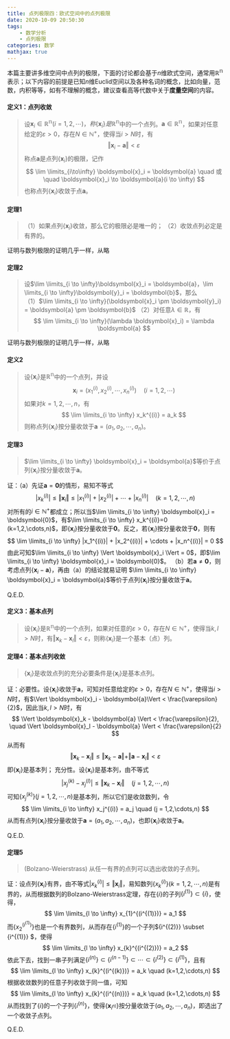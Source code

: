 ```yaml
---
title: 点列极限四：欧式空间中的点列极限
date: 2020-10-09 20:50:30
tags:
    - 数学分析
    - 点列极限
categories: 数学
mathjax: true
---
```


本篇主要讲多维空间中点列的极限，下面的讨论都会基于$n$维欧式空间，通常用$\mathbb{R^n}$表示；以下内容的前提是已知$n$维Euclid空间以及各种名词的概念，比如向量，范数，内积等等，如有不理解的概念，建议查看高等代数中关于**度量空间**的内容。

<!--more-->
#### 定义1：点列收敛
> 设$\boldsymbol{x}_i \in \mathbb{R^n}(i=1,2,\cdots)，称\{\boldsymbol{x}_i\}是\mathbb{R^n}$中的一个点列。$\boldsymbol{a} \in \mathbb{R^n}$，如果对任意给定的$\varepsilon>0$，存在$N \in \mathbb{N^+}$，使得当$i > N$时，有
$$
    \Vert \boldsymbol{x}_i - \boldsymbol{a} \Vert < \varepsilon
$$
称点$\boldsymbol{a}$是点列$\{\boldsymbol{x}_i\}$的极限，记作
$$
    \lim \limits_{i\to\infty} \boldsymbol{x}_i = \boldsymbol{a} \quad 或 \quad \boldsymbol{x}_i \to \boldsymbol{a}(i \to \infty)
$$
也称点列$\{\boldsymbol{x}_i\}$收敛于点$\boldsymbol{a}$。


#### 定理1
>（1）如果点列$\{\boldsymbol{x}_i\}$收敛，那么它的极限必是唯一的；
（2）收敛点列必定是有界的。

证明与数列极限的证明几乎一样，从略

#### 定理2
> 设$\lim \limits_{i \to \infty}\boldsymbol{x}_i = \boldsymbol{a}，\lim \limits_{i \to \infty}\boldsymbol{y}_i = \boldsymbol{b}$，那么
（1）$\lim \limits_{i \to \infty}(\boldsymbol{x}_i \pm \boldsymbol{y}_i) = \boldsymbol{a} \pm \boldsymbol{b}$
（2）对任意$\lambda \in \mathbb{R}$，有
$$
    \lim \limits_{i \to \infty}(\lambda \boldsymbol{x}_i) = \lambda \boldsymbol{a}
$$

证明与数列极限的证明几乎一样，从略

#### 定义2
> 设$\{\boldsymbol{x}_i\}$是$\mathbb{R^n}$中的一个点列，并设
$$
    \boldsymbol{x}_i = (x_1^{(i)},x_2^{(i)},\cdots,x_n^{(i)}) \quad (i=1,2,\cdots)
$$
如果对$k=1,2,\cdots,n$，有
$$
    \lim \limits_{i \to \infty} x_k^{(i)} = a_k
$$
则称点列$\{\boldsymbol{x}_i\}$按分量收敛于$\boldsymbol{a}=(a_1,a_2,\cdots,a_n)$。

#### 定理3
> $\lim \limits_{i \to \infty} \boldsymbol{x}_i = \boldsymbol{a}$等价于点列$\{\boldsymbol{x}_i\}$按分量收敛于$\boldsymbol{a}$。

证：（a）先证$\boldsymbol{a} = \boldsymbol{0}$的情形，易知不等式
$$
    |x_k^{(i)}| \le \Vert \boldsymbol{x}_i \Vert \le |x_1^{(i)}| + |x_2^{(i)}| + \cdots + |x_n^{(i)}| \quad (k=1,2,\cdots,n)
$$
对所有的$i \in \mathbb{N^+}$都成立；所以当$\lim \limits_{i \to \infty} \boldsymbol{x}_i = \boldsymbol{0}$，有$\lim \limits_{i \to \infty} x_k^{(i)}=0 (k=1,2,\cdots,n)$，即$\{\boldsymbol{x}_i\}$按分量收敛于$\boldsymbol{0}$。反之，若$\{\boldsymbol{x}_i\}$按分量收敛于$\boldsymbol{0}$，则有
$$
    \lim \limits_{i \to \infty} |x_1^{(i)}| + |x_2^{(i)}| + \cdots + |x_n^{(i)}| = 0
$$
由此可知$\lim \limits_{i \to \infty} \Vert \boldsymbol{x}_i \Vert = 0$，即$\lim \limits_{i \to \infty} \boldsymbol{x}_i = \boldsymbol{0}$。
（b）若$\boldsymbol{a} \ne \boldsymbol{0}$，则考虑点列$\{\boldsymbol{x}_i - \boldsymbol{a}\}$，再由（a）的结论就易证明 $\lim \limits_{i \to \infty} \boldsymbol{x}_i = \boldsymbol{a}$等价于点列$\{\boldsymbol{x}_i\}$按分量收敛于$\boldsymbol{a}$。

Q.E.D.


#### 定义3：基本点列
> 设$\{\boldsymbol{x}_i\}$是$\mathbb{R^n}$中的一个点列，如果对任意的$\varepsilon>0$，存在$N \in \mathbb{N^+}$，使得当$k,l>N$时，有$\Vert \boldsymbol{x}_k - \boldsymbol{x}_l \Vert < \varepsilon$，则称$\{\boldsymbol{x}_i\}$是一个基本（点）列。


#### 定理4：基本点列收敛
> $\{\boldsymbol{x}_i\}$是收敛点列的充分必要条件是$\{\boldsymbol{x}_i\}$是基本点列。

证：必要性。设$\{\boldsymbol{x}_i\}$收敛于$\boldsymbol{a}$，可知对任意给定的$\varepsilon > 0$，存在$N \in \mathbb{N^+}$，使得当$i > N$时，有$\Vert \boldsymbol{x}_i - \boldsymbol{a}\Vert < \frac{\varepsilon}{2}$，因此当$k,l>N$时，有
$$
    \Vert \boldsymbol{x}_k - \boldsymbol{a} \Vert < \frac{\varepsilon}{2}, \quad \Vert \boldsymbol{x}_l - \boldsymbol{a} \Vert < \frac{\varepsilon}{2}
$$
从而有
$$
    \Vert \boldsymbol{x}_k - \boldsymbol{x}_l \Vert \le \Vert \boldsymbol{x}_k - \boldsymbol{a} \Vert + \Vert \boldsymbol{a} - \boldsymbol{x}_l \Vert < \varepsilon
$$
即$\{\boldsymbol{x}_i\}$是基本列；
充分性。设$\{\boldsymbol{x}_i\}$是基本列，由不等式
$$
    |x_j^{(k)} - x_j^{(l)}| \le \Vert \boldsymbol{x}_k - \boldsymbol{x}_l \Vert \quad (j=1,2,\cdots,n)
$$
可知$\{x_j^{(k)}\}(j=1,2,\cdots,n)$是基本列，所以它们是收敛数列，令
$$
    \lim \limits_{i \to \infty} x_j^{(i)} = a_j \quad (j = 1,2,\cdots,n)
$$
从而有点列$\{\boldsymbol{x}_i\}$按分量收敛于$\boldsymbol{a} = (a_1,a_2,\cdots,a_n)$，也即$\{\boldsymbol{x}_i\}$收敛于$\boldsymbol{a}$。

Q.E.D.

#### 定理5
> (Bolzano-Weierstrass) 从任一有界的点列可以选出收敛的子点列。

证：设点列$\{\boldsymbol{x}_i\}$有界，由不等式$|x_k^{(i)}| \le \Vert \boldsymbol{x}_i \Vert$，易知数列$\{x_k^{(i)}\}(k=1,2,\cdots,n)$是有界的，从而根据数列的Bolzano-Weierstrass定理，存在$\{i\}$的子列$\{i^{(1)}\} \subset \{i\}$，使得，
$$
\lim \limits_{l \to \infty} x_{1}^{(i^{(1)})} = a_1
$$
而$\{x_2^{(i^{(1)})}\}$也是一个有界数列，从而存在$\{i^{(1)}\}$的一个子列$\{i^{(2)}\} \subset \{i^{(1)}\} $，使得
$$
\lim \limits_{l \to \infty} x_{k}^{(i^{(2)})} = a_2
$$
依此下去，找到一串子列满足$\{i^{(n)}\} \subset \{i^{(n-1)}\} \subset \cdots \subset \{i^{(2)}\} \subset \{i^{(1)}\}$，且有
$$
    \lim \limits_{l \to \infty} x_{k}^{(i^{(k)})} = a_k \quad (k=1,2,\cdots,n)
$$
根据收敛数列的任意子列收敛于同一值，可知
$$
    \lim \limits_{l \to \infty} x_{k}^{(i^{(n)})} = a_k \quad (k=1,2,\cdots,n)
$$
从而找到了$\{i\}$的一个子列$\{i^{(n)}\}$，使得$\{\boldsymbol{x}_{i^{n)}}\}$按分量收敛于$(a_1,a_2,\cdots,a_n)$，即选出了一个收敛子点列。

Q.E.D.